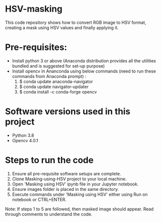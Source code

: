 # HSV-masking
This code repository shows how to convert RGB image to HSV format, creating a mask using HSV values and finally applying it.

# Pre-requisites:
- Install python 3 or above (Anaconda distribution provides all the utilities bundled and is suggested for set-up purpose)
- Install opencv in Ananconda using below commands (need to run these commands from Anaconda prompt) :
     1. $ conda update anaconda-navigator
     2. $ conda update navigator-updater
     3. $ conda install -c conda-forge opencv
     
# Software versions used in this project
 - Python 3.8
 - Opencv 4.0.1
 
 # Steps to run the code
 1. Ensure all pre-requisite software setups are complete.
 2. Clone Masking-using-HSV project to your local machine.
 3. Open 'Masking using HSV' ipynb file in your Jupyter notebook.
 4. Ensure images folder is placed in the same directory.
 5. Execute commands under 'Masking using HSV' either using Run on notebook or CTRL+ENTER.
 
 Note: If steps 1 to 5 are followed, then masked image should appear. Read through comments to understand the code.
 
 

